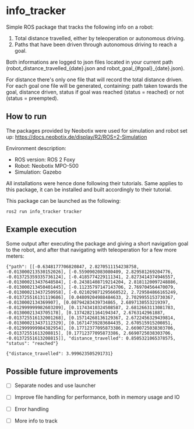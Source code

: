 # info_tracker


Simple ROS package that tracks the following info on a robot:

 1. Total distance travelled, either by teleoperation or autonomous driving.
 2. Paths that have been driven through autonomous driving to reach a goal.
 
Both informations are logged to json files located in your current path (robot_distance_travelled_{date}.json and robot_goal_{#goal}_{date}.json). 

For distance there's only one file that will record the total distance driven.
For each goal one file will be generated, containing: path taken towards the goal, distance driven, status if goal was reached (status = reached) or not (status = preempted).

## How to run

The packages provided by Neobotix were used for simulation and robot set up:
https://docs.neobotix.de/display/R2/ROS+2-Simulation

Environment description:
- ROS version: ROS 2 Foxy
- Robot: Neobotix MPO-500
- Simulation: Gazebo

All installations were hence done following their tutorials. Same applies to this package, it can be installed and built accordingly to their tutorial.

This package can be launched as the following:

    ros2 run info_tracker tracker

## Example execution

Some output after executing the package and giving a short navigation goal to the robot, and after that navigating with teleoperation for a few more meters:

    {"path": [[-0.6348177706820847, 2.8270511154238758, -0.013000213530152026], [-0.5590902083080409, 2.829581269204776, -0.013725359335736124], [-0.4185774229111341, 2.8273414374946557, -0.013000213437648584], [-0.24381408719214204, 2.8181120097248886, -0.013000213450401445], [-0.11235797147143706, 2.769704564470079, -0.013000213437250958], [-0.021029871295660522, 2.729584866165249, -0.013725516131119686], [0.04809204988484633, 2.7029955153730367, -0.0130002134369907], [0.08794283439734865, 2.6897130553219397, -0.012999999982603209], [0.11743410324508587, 2.6812663113081783, -0.01300021343705178], [0.13742821164194347, 2.6763142961887, -0.013725516132001268], [0.15714268136129367, 2.6722456329439814, -0.013000213437112329], [0.16714739283684435, 2.670515915200851, -0.012999999984382954], [0.17712377095873386, 2.6690725038303706, -0.01372551613208815], [0.17712377095873386, 2.6690725038303706, -0.01372551613208815]], "distance_travelled": 0.8505321065378575, "status": "reached"}

    {"distance_travelled": 3.999623505291731}

## Possible future improvements

 - [ ] Separate nodes and use launcher
 - [ ] Improve file handling for performance, both in memory usage and IO
 - [ ] Error handling
 - [ ] More info to track

